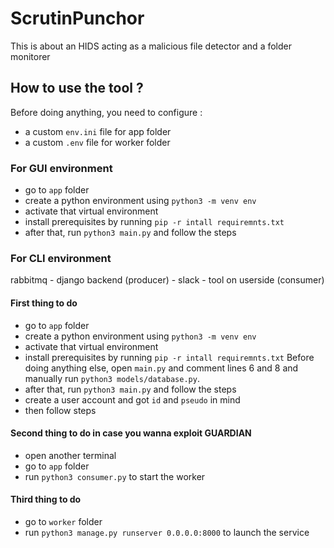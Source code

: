 # ScrutinPunchor
This is about an HIDS acting as a malicious file detector and a folder monitorer

## How to use the tool ?

Before doing anything, you need to configure :
- a custom `env.ini` file for app folder
- a custom `.env` file for worker folder

### For GUI environment
- go to `app` folder
- create a python environment using `python3 -m venv env`
- activate that virtual environment
- install prerequisites by running `pip -r intall requiremnts.txt`
- after that, run `python3 main.py` and follow the steps

### For CLI environment
rabbitmq - django backend (producer) - slack - tool on userside (consumer)
#### First thing to do
- go to `app` folder
- create a python environment using `python3 -m venv env`
- activate that virtual environment
- install prerequisites by running `pip -r intall requiremnts.txt`
Before doing anything else, open `main.py` and comment lines 6 and 8 and manually run `python3 models/database.py`.
- after that, run `python3 main.py` and follow the steps
- create a user account and got `id` and `pseudo` in mind
- then follow steps

#### Second thing to do in case you wanna exploit GUARDIAN 
- open another terminal
- go to `app` folder
- run `python3 consumer.py` to start the worker

#### Third thing to do
- go to `worker` folder
- run `python3 manage.py runserver 0.0.0.0:8000` to launch the service
